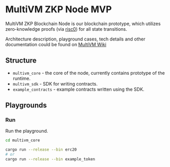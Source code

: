 # MultiVM ZKP Node MVP

MultiVM ZKP Blockchain Node is our blockchain prototype, which utilizes zero-knowledge proofs (via [risc0](https://github.com/risc0/risc0)) for all state transitions.

Architecture description, playground cases, tech details and other documentation could be found on [MultiVM Wiki](https://github.com/Multi-VM/multivm-node/wiki)

## Structure

- `multivm_core` - the core of the node, currently contains prototype of the runtime.
- `multivm_sdk` - SDK for writing contracts.
- `example_contracts` - example contracts written using the SDK.

## Playgrounds

### Run

Run the playground.
```sh
cd multivm_core

cargo run --release --bin erc20
# or
cargo run --release --bin example_token
```
